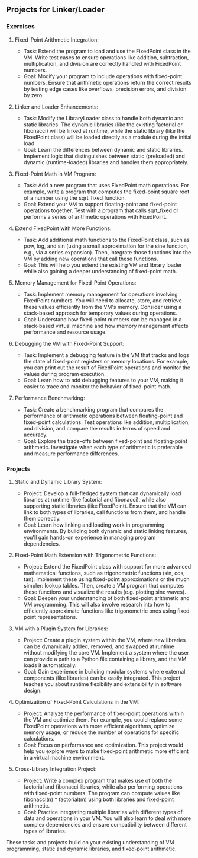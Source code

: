 
## Projects for Linker/Loader

### Exercises

1. Fixed-Point Arithmetic Integration:
    - Task: Extend the program to load and use the FixedPoint class in the VM. Write test cases
      to ensure operations like addition, subtraction, multiplication, and division are correctly
      handled with FixedPoint numbers.
	- Goal: Modify your program to include operations with fixed-point numbers. Ensure that arithmetic
      operations return the correct results by testing edge cases like overflows, precision errors,
      and division by zero.

2. Linker and Loader Enhancements:
	- Task: Modify the LibraryLoader class to handle both dynamic and static libraries. The dynamic
      libraries (like the existing factorial or fibonacci) will be linked at runtime, while the static
      library (like the FixedPoint class) will be loaded directly as a module during the initial load.
	- Goal: Learn the differences between dynamic and static libraries. Implement logic that distinguishes
      between static (preloaded) and dynamic (runtime-loaded) libraries and handles them appropriately.

3. Fixed-Point Math in VM Program:
    - Task: Add a new program that uses FixedPoint math operations. For example, write a program that
      computes the fixed-point square root of a number using the sqrt_fixed function.
	- Goal: Extend your VM to support floating-point and fixed-point operations together. Test with a
      program that calls sqrt_fixed or performs a series of arithmetic operations with FixedPoint.

4. Extend FixedPoint with More Functions:
	- Task: Add additional math functions to the FixedPoint class, such as pow, log, and sin (using a
      small approximation for the sine function, e.g., via a series expansion). Then, integrate those
      functions into the VM by adding new operations that call these functions.
	- Goal: This will help you extend the existing VM and library loader while also gaining a deeper
      understanding of fixed-point math.

5.	Memory Management for Fixed-Point Operations:
	- Task: Implement memory management for operations involving FixedPoint numbers. You will need to
      allocate, store, and retrieve these values efficiently from the VM's memory. Consider using a
      stack-based approach for temporary values during operations.
	- Goal: Understand how fixed-point numbers can be managed in a stack-based virtual machine and how
      memory management affects performance and resource usage.

6.	Debugging the VM with Fixed-Point Support:
	- Task: Implement a debugging feature in the VM that tracks and logs the state of fixed-point
      registers or memory locations. For example, you can print out the result of FixedPoint operations
      and monitor the values during program execution.
	- Goal: Learn how to add debugging features to your VM, making it easier to trace and monitor the
      behavior of fixed-point math.

7.	Performance Benchmarking:
	- Task: Create a benchmarking program that compares the performance of arithmetic operations between
      floating-point and fixed-point calculations. Test operations like addition, multiplication, and
      division, and compare the results in terms of speed and accuracy.
	- Goal: Explore the trade-offs between fixed-point and floating-point arithmetic. Investigate when
      each type of arithmetic is preferable and measure performance differences.


### Projects

1.	Static and Dynamic Library System:
	- Project: Develop a full-fledged system that can dynamically load libraries at runtime (like factorial
      and fibonacci), while also supporting static libraries (like FixedPoint). Ensure that the VM can link
      to both types of libraries, call functions from them, and handle them correctly.
	- Goal: Learn how linking and loading work in programming environments. By building both dynamic and
      static linking features, you'll gain hands-on experience in managing program dependencies.

2.	Fixed-Point Math Extension with Trigonometric Functions:
	- Project: Extend the FixedPoint class with support for more advanced mathematical functions, such as
      trigonometric functions (sin, cos, tan). Implement these using fixed-point approximations or the much simpler:
      lookup tables. Then, create a VM program that computes these functions and visualize the results
      (e.g. plotting sine waves).
	- Goal: Deepen your understanding of both fixed-point arithmetic and VM programming. This will also
      involve research into how to efficiently approximate functions like trigonometric ones using fixed-point
      representations.

3.	VM with a Plugin System for Libraries:
	- Project: Create a plugin system within the VM, where new libraries can be dynamically added, removed,
      and swapped at runtime without modifying the core VM. Implement a system where the user can provide a
      path to a Python file containing a library, and the VM loads it automatically.
	- Goal: Gain experience in building modular systems where external components (like libraries) can be
      easily integrated. This project teaches you about runtime flexibility and extensibility in software design.

4.	Optimization of Fixed-Point Calculations in the VM:
	- Project: Analyze the performance of fixed-point operations within the VM and optimize them. For example,
      you could replace some FixedPoint operations with more efficient algorithms, optimize memory usage, or
      reduce the number of operations for specific calculations.
	- Goal: Focus on performance and optimization. This project would help you explore ways to make fixed-point
      arithmetic more efficient in a virtual machine environment.

5.	Cross-Library Integration Project:
	- Project: Write a complex program that makes use of both the factorial and fibonacci libraries, while also
      performing operations with fixed-point numbers. The program can compute values like fibonacci(n) * factorial(m)
      using both libraries and fixed-point arithmetic.
	- Goal: Practice integrating multiple libraries with different types of data and operations in your VM.
      You will also learn to deal with more complex dependencies and ensure compatibility between different types
      of libraries.

These tasks and projects build on your existing understanding of VM programming, static and dynamic libraries,
and fixed-point arithmetic.
